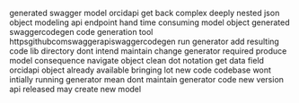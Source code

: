 generated swagger model orcidapi get back complex deeply nested json object modeling api endpoint hand time consuming model object generated swaggercodegen code generation tool httpsgithubcomswaggerapiswaggercodegen run generator add resulting code lib directory dont intend maintain change generator required produce model consequence navigate object clean dot notation get data field orcidapi object already available bringing lot new code codebase wont intially running generator mean dont maintain generator code new version api released may create new model